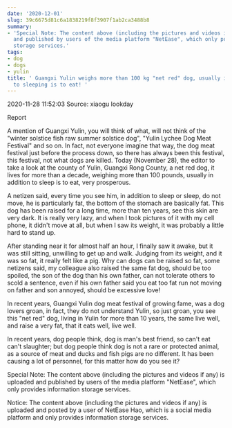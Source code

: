 ```yaml
---
date: '2020-12-01'
slug: 39c6675d81c6a1838219f8f3907f1ab2ca3488b8
summary:
- 'Special Note: The content above (including the pictures and videos if any) is uploaded
  and published by users of the media platform "NetEase", which only provides information
  storage services.'
tags:
- dog
- dogs
- yulin
title: ' Guangxi Yulin weighs more than 100 kg "net red" dog, usually in addition
  to sleeping is to eat! '
---
```


 2020-11-28 11:52:03 Source: xiaogu lookday

Report

A mention of Guangxi Yulin, you will think of what, will not think of the "winter solstice fish raw summer solstice dog", "Yulin Lychee Dog Meat Festival" and so on. In fact, not everyone imagine that way, the dog meat festival just before the process down, so there has always been this festival, this festival, not what dogs are killed. Today (November 28), the editor to take a look at the county of Yulin, Guangxi Rong County, a net red dog, it lives for more than a decade, weighing more than 100 pounds, usually in addition to sleep is to eat, very prosperous.

  

A netizen said, every time you see him, in addition to sleep or sleep, do not move, he is particularly fat, the bottom of the stomach are basically fat. This dog has been raised for a long time, more than ten years, see this skin are very dark. It is really very lazy, and when I took pictures of it with my cell phone, it didn't move at all, but when I saw its weight, it was probably a little hard to stand up.

  

After standing near it for almost half an hour, I finally saw it awake, but it was still sitting, unwilling to get up and walk. Judging from its weight, and it was so fat, it really felt like a pig. Why can dogs can be raised so fat, some netizens said, my colleague also raised the same fat dog, should be too spoiled, the son of the dog than his own father, can not tolerate others to scold a sentence, even if his own father said you eat too fat run not moving on father and son annoyed, should be excessive love!

  

In recent years, Guangxi Yulin dog meat festival of growing fame, was a dog lovers groan, in fact, they do not understand Yulin, so just groan, you see this "net red" dog, living in Yulin for more than 10 years, the same live well, and raise a very fat, that it eats well, live well.

  

In recent years, dog people think, dog is man's best friend, so can't eat can't slaughter; but dog people think dog is not a rare or protected animal, as a source of meat and ducks and fish pigs are no different. It has been causing a lot of personnel, for this matter how do you see it?

Special Note: The content above (including the pictures and videos if any) is uploaded and published by users of the media platform "NetEase", which only provides information storage services.

Notice: The content above (including the pictures and videos if any) is
uploaded and posted by a user of NetEase Hao, which is a social media platform
and only provides information storage services.

 
        